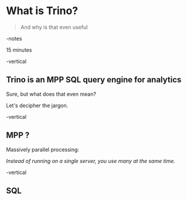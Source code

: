 # What is Trino?

> And why is that even useful

-notes

15 minutes

-vertical
## Trino is an MPP SQL query engine for analytics

Sure, but what does that even mean? <!-- .element: class="fragment" -->

Let's decipher the jargon. <!-- .element: class="fragment" -->


-vertical
## MPP ?

Massively parallel processing:

*Instead of running on a single server, you use many at the same time.*

-vertical
## SQL